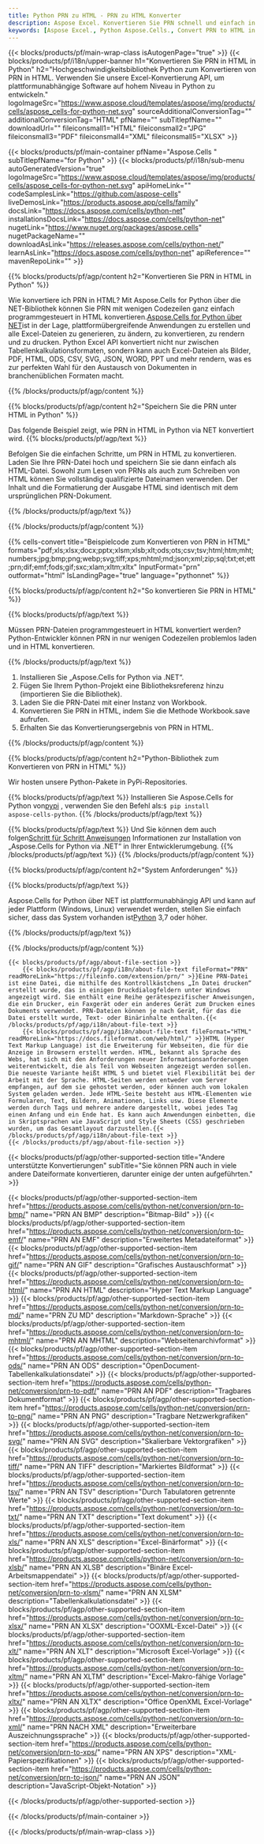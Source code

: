 ```yaml
---
title: Python PRN zu HTML - PRN zu HTML Konverter
description: Aspose Excel. Konvertieren Sie PRN schnell und einfach in HTML mit Aspose.Cells. Python PRN in HTML. Python Speichern Sie PRN in HTML. Speichern Sie PRN als HTML mit Python.
keywords: [Aspose Excel., Python Aspose.Cells., Convert PRN to HTML in Python., Save PRN to HTML using Python., Python PRN to HTML saveformat., PRN to HTML Converter., Python Save PRN as HTML]
---
```

{{< blocks/products/pf/main-wrap-class isAutogenPage="true" >}}
{{< blocks/products/pf/i18n/upper-banner h1="Konvertieren Sie PRN in HTML in Python" h2="Hochgeschwindigkeitsbibliothek Python zum Konvertieren von PRN in HTML. Verwenden Sie unsere Excel-Konvertierung API, um plattformunabhängige Software auf hohem Niveau in Python zu entwickeln." logoImageSrc="https://www.aspose.cloud/templates/aspose/img/products/cells/aspose_cells-for-python-net.svg" sourceAdditionalConversionTag="" additionalConversionTag="HTML" pfName="" subTitlepfName="" downloadUrl="" fileiconsmall1="HTML" fileiconsmall2="JPG" fileiconsmall3="PDF" fileiconsmall4="XML" fileiconsmall5="XLSX" >}}

{{< blocks/products/pf/main-container pfName="Aspose.Cells " subTitlepfName="for Python" >}}
{{< blocks/products/pf/i18n/sub-menu autoGeneratedVersion="true" logoImageSrc="https://www.aspose.cloud/templates/aspose/img/products/cells/aspose_cells-for-python-net.svg" apiHomeLink="" codeSamplesLink="https://github.com/aspose-cells" liveDemosLink="https://products.aspose.app/cells/family" docsLink="https://docs.aspose.com/cells/python-net" installationsDocsLink="https://docs.aspose.com/cells/python-net" nugetLink="https://www.nuget.org/packages/aspose.cells" nugetPackageName="" downloadAsLink="https://releases.aspose.com/cells/python-net/" learnAsLink="https://docs.aspose.com/cells/python-net" apiReference="" mavenRepoLink="" >}}


{{% blocks/products/pf/agp/content h2="Konvertieren Sie PRN in HTML in Python" %}}

 Wie konvertiere ich PRN in HTML? Mit Aspose.Cells for Python über die NET-Bibliothek können Sie PRN mit wenigen Codezeilen ganz einfach programmgesteuert in HTML konvertieren.[Aspose.Cells for Python über NET](https://pypi.org/project/aspose-cells-python/)ist in der Lage, plattformübergreifende Anwendungen zu erstellen und alle Excel-Dateien zu generieren, zu ändern, zu konvertieren, zu rendern und zu drucken. Python Excel API konvertiert nicht nur zwischen Tabellenkalkulationsformaten, sondern kann auch Excel-Dateien als Bilder, PDF, HTML, ODS, CSV, SVG, JSON, WORD, PPT und mehr rendern, was es zur perfekten Wahl für den Austausch von Dokumenten in branchenüblichen Formaten macht.

{{% /blocks/products/pf/agp/content %}}


{{% blocks/products/pf/agp/content h2="Speichern Sie die PRN unter HTML in Python" %}}

Das folgende Beispiel zeigt, wie PRN in HTML in Python via NET konvertiert wird.
{{% blocks/products/pf/agp/text %}}

Befolgen Sie die einfachen Schritte, um PRN in HTML zu konvertieren. Laden Sie Ihre PRN-Datei hoch und speichern Sie sie dann einfach als HTML-Datei. Sowohl zum Lesen von PRNs als auch zum Schreiben von HTML können Sie vollständig qualifizierte Dateinamen verwenden. Der Inhalt und die Formatierung der Ausgabe HTML sind identisch mit dem ursprünglichen PRN-Dokument.

{{% /blocks/products/pf/agp/text %}}

{{% /blocks/products/pf/agp/content %}}

{{% cells-convert title="Beispielcode zum Konvertieren von PRN in HTML" formats="pdf;xls;xlsx;docx;pptx;xlsm;xlsb;xlt;ods;ots;csv;tsv;html;htm;mht;numbers;jpg;bmp;png;webp;svg;tiff;xps;mhtml;md;json;xml;zip;sql;txt;et;ett;prn;dif;emf;fods;gif;sxc;xlam;xltm;xltx" InputFormat="prn" outformat="html" IsLandingPage="true" language="pythonnet" %}}

{{% blocks/products/pf/agp/content h2="So konvertieren Sie PRN in HTML" %}}

{{% blocks/products/pf/agp/text %}}

Müssen PRN-Dateien programmgesteuert in HTML konvertiert werden? Python-Entwickler können PRN in nur wenigen Codezeilen problemlos laden und in HTML konvertieren.

{{% /blocks/products/pf/agp/text %}}

1.  Installieren Sie „Aspose.Cells for Python via .NET“.
1.  Fügen Sie Ihrem Python-Projekt eine Bibliotheksreferenz hinzu (importieren Sie die Bibliothek).
1.  Laden Sie die PRN-Datei mit einer Instanz von Workbook.
1.  Konvertieren Sie PRN in HTML, indem Sie die Methode Workbook.save aufrufen.
1.  Erhalten Sie das Konvertierungsergebnis von PRN in HTML.

{{% /blocks/products/pf/agp/content %}}


{{% blocks/products/pf/agp/content h2="Python-Bibliothek zum Konvertieren von PRN in HTML" %}}

Wir hosten unsere Python-Pakete in PyPi-Repositories.

{{% blocks/products/pf/agp/text %}}
 Installieren Sie Aspose.Cells for Python von<a href="https://pypi.org/project/aspose-cells-python/">pypi</a> , verwenden Sie den Befehl als:<code>$ pip install aspose-cells-python</code>.
{{% /blocks/products/pf/agp/text %}}

{{% blocks/products/pf/agp/text %}}
 Und Sie können dem auch folgen[Schritt für Schritt Anweisungen](https://docs.aspose.com/cells/python-net/getting-started/) Informationen zur Installation von „Aspose.Cells for Python via .NET“ in Ihrer Entwicklerumgebung.
{{% /blocks/products/pf/agp/text %}}
{{% /blocks/products/pf/agp/content %}}

{{% blocks/products/pf/agp/content h2="System Anforderungen" %}}

{{% blocks/products/pf/agp/text %}}

 Aspose.Cells for Python über NET ist plattformunabhängig API und kann auf jeder Plattform (Windows, Linux) verwendet werden, stellen Sie einfach sicher, dass das System vorhanden ist[Python](https://www.python.org/downloads/) 3,7 oder höher.
 
{{% /blocks/products/pf/agp/text %}}

{{% /blocks/products/pf/agp/content %}}

<!-- aboutfile Starts -->
    {{< blocks/products/pf/agp/about-file-section >}}
        {{< blocks/products/pf/agp/i18n/about-file-text fileFormat="PRN" readMoreLink="https://fileinfo.com/extension/prn/" >}}Eine PRN-Datei ist eine Datei, die mithilfe des Kontrollkästchens „In Datei drucken“ erstellt wurde, das in einigen Druckdialogfeldern unter Windows angezeigt wird. Sie enthält eine Reihe gerätespezifischer Anweisungen, die ein Drucker, ein Faxgerät oder ein anderes Gerät zum Drucken eines Dokuments verwendet. PRN-Dateien können je nach Gerät, für das die Datei erstellt wurde, Text- oder Binärinhalte enthalten.{{< /blocks/products/pf/agp/i18n/about-file-text >}}
        {{< blocks/products/pf/agp/i18n/about-file-text fileFormat="HTML" readMoreLink="https://docs.fileformat.com/web/html/" >}}HTML (Hyper Text Markup Language) ist die Erweiterung für Webseiten, die für die Anzeige in Browsern erstellt werden. HTML, bekannt als Sprache des Webs, hat sich mit den Anforderungen neuer Informationsanforderungen weiterentwickelt, die als Teil von Webseiten angezeigt werden sollen. Die neueste Variante heißt HTML 5 und bietet viel Flexibilität bei der Arbeit mit der Sprache. HTML-Seiten werden entweder vom Server empfangen, auf dem sie gehostet werden, oder können auch vom lokalen System geladen werden. Jede HTML-Seite besteht aus HTML-Elementen wie Formularen, Text, Bildern, Animationen, Links usw. Diese Elemente werden durch Tags und mehrere andere dargestellt, wobei jedes Tag einen Anfang und ein Ende hat. Es kann auch Anwendungen einbetten, die in Skriptsprachen wie JavaScript und Style Sheets (CSS) geschrieben wurden, um das Gesamtlayout darzustellen.{{< /blocks/products/pf/agp/i18n/about-file-text >}}
    {{< /blocks/products/pf/agp/about-file-section >}}
<!-- aboutfile Ends -->

{{< blocks/products/pf/agp/other-supported-section title="Andere unterstützte Konvertierungen" subTitle="Sie können PRN auch in viele andere Dateiformate konvertieren, darunter einige der unten aufgeführten." >}}

{{< blocks/products/pf/agp/other-supported-section-item href="https://products.aspose.com/cells/python-net/conversion/prn-to-bmp/" name="PRN AN BMP" description="Bitmap-Bild" >}}
{{< blocks/products/pf/agp/other-supported-section-item href="https://products.aspose.com/cells/python-net/conversion/prn-to-emf/" name="PRN AN EMF" description="Erweitertes Metadateiformat" >}}
{{< blocks/products/pf/agp/other-supported-section-item href="https://products.aspose.com/cells/python-net/conversion/prn-to-gif/" name="PRN AN GIF" description="Grafisches Austauschformat" >}}
{{< blocks/products/pf/agp/other-supported-section-item href="https://products.aspose.com/cells/python-net/conversion/prn-to-html/" name="PRN AN HTML" description="Hyper Text Markup Language" >}}
{{< blocks/products/pf/agp/other-supported-section-item href="https://products.aspose.com/cells/python-net/conversion/prn-to-md/" name="PRN ZU MD" description="Markdown-Sprache" >}}
{{< blocks/products/pf/agp/other-supported-section-item href="https://products.aspose.com/cells/python-net/conversion/prn-to-mhtml/" name="PRN AN MHTML" description="Webseitenarchivformat" >}}
{{< blocks/products/pf/agp/other-supported-section-item href="https://products.aspose.com/cells/python-net/conversion/prn-to-ods/" name="PRN AN ODS" description="OpenDocument-Tabellenkalkulationsdatei" >}}
{{< blocks/products/pf/agp/other-supported-section-item href="https://products.aspose.com/cells/python-net/conversion/prn-to-pdf/" name="PRN AN PDF" description="Tragbares Dokumentformat" >}}
{{< blocks/products/pf/agp/other-supported-section-item href="https://products.aspose.com/cells/python-net/conversion/prn-to-png/" name="PRN AN PNG" description="Tragbare Netzwerkgrafiken" >}}
{{< blocks/products/pf/agp/other-supported-section-item href="https://products.aspose.com/cells/python-net/conversion/prn-to-svg/" name="PRN AN SVG" description="Skalierbare Vektorgrafiken" >}}
{{< blocks/products/pf/agp/other-supported-section-item href="https://products.aspose.com/cells/python-net/conversion/prn-to-tiff/" name="PRN AN TIFF" description="Markiertes Bildformat" >}}
{{< blocks/products/pf/agp/other-supported-section-item href="https://products.aspose.com/cells/python-net/conversion/prn-to-tsv/" name="PRN AN TSV" description="Durch Tabulatoren getrennte Werte" >}}
{{< blocks/products/pf/agp/other-supported-section-item href="https://products.aspose.com/cells/python-net/conversion/prn-to-txt/" name="PRN AN TXT" description="Text dokument" >}}
{{< blocks/products/pf/agp/other-supported-section-item href="https://products.aspose.com/cells/python-net/conversion/prn-to-xls/" name="PRN AN XLS" description="Excel-Binärformat" >}}
{{< blocks/products/pf/agp/other-supported-section-item href="https://products.aspose.com/cells/python-net/conversion/prn-to-xlsb/" name="PRN AN XLSB" description="Binäre Excel-Arbeitsmappendatei" >}}
{{< blocks/products/pf/agp/other-supported-section-item href="https://products.aspose.com/cells/python-net/conversion/prn-to-xlsm/" name="PRN AN XLSM" description="Tabellenkalkulationsdatei" >}}
{{< blocks/products/pf/agp/other-supported-section-item href="https://products.aspose.com/cells/python-net/conversion/prn-to-xlsx/" name="PRN AN XLSX" description="OOXML-Excel-Datei" >}}
{{< blocks/products/pf/agp/other-supported-section-item href="https://products.aspose.com/cells/python-net/conversion/prn-to-xlt/" name="PRN AN XLT" description="Microsoft Excel-Vorlage" >}}
{{< blocks/products/pf/agp/other-supported-section-item href="https://products.aspose.com/cells/python-net/conversion/prn-to-xltm/" name="PRN AN XLTM" description="Excel-Makro-fähige Vorlage" >}}
{{< blocks/products/pf/agp/other-supported-section-item href="https://products.aspose.com/cells/python-net/conversion/prn-to-xltx/" name="PRN AN XLTX" description="Office OpenXML Excel-Vorlage" >}}
{{< blocks/products/pf/agp/other-supported-section-item href="https://products.aspose.com/cells/python-net/conversion/prn-to-xml/" name="PRN NACH XML" description="Erweiterbare Auszeichnungssprache" >}}
{{< blocks/products/pf/agp/other-supported-section-item href="https://products.aspose.com/cells/python-net/conversion/prn-to-xps/" name="PRN AN XPS" description="XML-Papierspezifikationen" >}}
{{< blocks/products/pf/agp/other-supported-section-item href="https://products.aspose.com/cells/python-net/conversion/prn-to-json/" name="PRN AN JSON" description="JavaScript-Objekt-Notation" >}}

{{< /blocks/products/pf/agp/other-supported-section >}}

{{< /blocks/products/pf/main-container >}}
    
{{< /blocks/products/pf/main-wrap-class >}}
